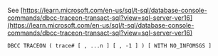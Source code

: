 See [https://learn.microsoft.com/en-us/sql/t-sql/database-console-commands/dbcc-traceon-transact-sql?view=sql-server-ver16](https://learn.microsoft.com/en-us/sql/t-sql/database-console-commands/dbcc-traceon-transact-sql?view=sql-server-ver16)
```
DBCC TRACEON ( trace# [ , ...n ] [ , -1 ] ) [ WITH NO_INFOMSGS ]
```
